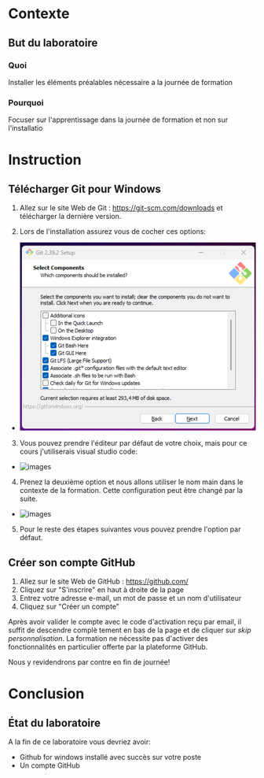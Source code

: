 # Contexte
## But du laboratoire
### Quoi
Installer les éléments préalables nécessaire a la journée de formation

### Pourquoi
Focuser sur l'apprentissage dans la journée de formation et non sur l'installatio 

# Instruction
## Télécharger Git pour Windows
1. Allez sur le site Web de Git : https://git-scm.com/downloads et télécharger la dernière version.

2. Lors de l'installation assurez vous de cocher ces options:
- ![images](/images/lab0_default_option_git_installation.png)

3. Vous pouvez prendre l'éditeur par défaut de votre choix, mais pour ce cours j'utiliserais visual studio code:
- ![images](/images/lab0_default_editor.png)

4. Prenez la deuxième option et nous allons utiliser le nom main dans le contexte de la formation. Cette configuration peut être changé par la suite.
- ![images](/images/lab0_default_editor.png)

5. Pour le reste des étapes suivantes vous pouvez prendre l'option par défaut.


## Créer son compte GitHub

1) Allez sur le site Web de GitHub : https://github.com/
2) Cliquez sur "S'inscrire" en haut à droite de la page
3) Entrez votre adresse e-mail, un mot de passe et un nom d'utilisateur
4) Cliquez sur "Créer un compte"


Après avoir valider le compte avec le code d'activation reçu par email, il suffit de descendre complè
tement en bas de la page et de cliquer sur *skip personnalisation*. La formation ne nécessite pas d'activer des fonctionnalités en particulier offerte par la plateforme GitHub.

Nous y revidendrons par contre en fin de journée!


# Conclusion
## État du laboratoire
A la fin de ce laboratoire vous devriez avoir: 
- Github for windows installé avec succès sur votre poste
- Un compte GitHub 

